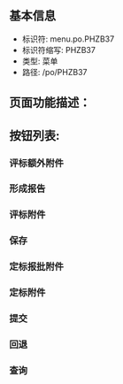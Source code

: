 
## 基本信息

- 标识符: menu.po.PHZB37
- 标识符缩写: PHZB37
- 类型: 菜单
- 路径: /po/PHZB37

## 页面功能描述：





## 按钮列表:


### 评标额外附件



### 形成报告



### 评标附件



### 保存



### 定标报批附件



### 定标附件



### 提交



### 回退



### 查询



